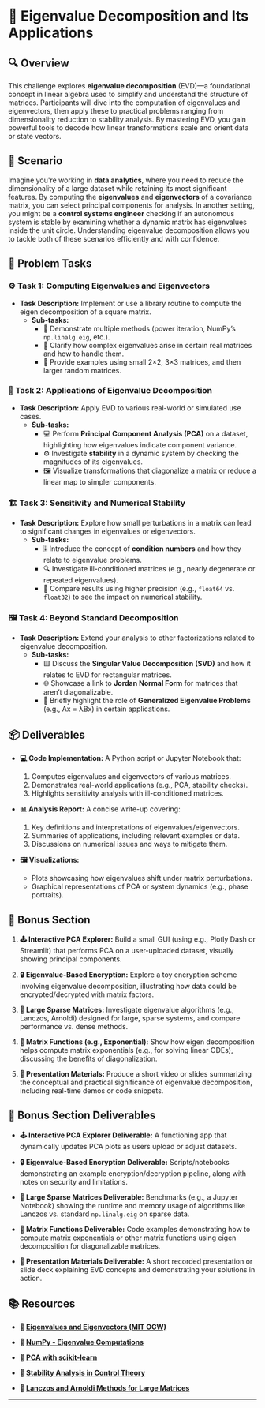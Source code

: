 # 🧮 Eigenvalue Decomposition and Its Applications

## 🔍 Overview
This challenge explores **eigenvalue decomposition** (EVD)—a foundational concept in linear algebra used to simplify and understand the structure of matrices. Participants will dive into the computation of eigenvalues and eigenvectors, then apply these to practical problems ranging from dimensionality reduction to stability analysis. By mastering EVD, you gain powerful tools to decode how linear transformations scale and orient data or state vectors.

## 🚀 Scenario
Imagine you're working in **data analytics**, where you need to reduce the dimensionality of a large dataset while retaining its most significant features. By computing the **eigenvalues** and **eigenvectors** of a covariance matrix, you can select principal components for analysis. In another setting, you might be a **control systems engineer** checking if an autonomous system is stable by examining whether a dynamic matrix has eigenvalues inside the unit circle. Understanding eigenvalue decomposition allows you to tackle both of these scenarios efficiently and with confidence.

## 📝 Problem Tasks

### ⚙️ Task 1: Computing Eigenvalues and Eigenvectors
- **Task Description:** Implement or use a library routine to compute the eigen decomposition of a square matrix.
  - **Sub-tasks:**
    - 🧮 Demonstrate multiple methods (power iteration, NumPy’s `np.linalg.eig`, etc.).
    - 📐 Clarify how complex eigenvalues arise in certain real matrices and how to handle them.
    - 🔧 Provide examples using small 2×2, 3×3 matrices, and then larger random matrices.

### 🔬 Task 2: Applications of Eigenvalue Decomposition
- **Task Description:** Apply EVD to various real-world or simulated use cases.
  - **Sub-tasks:**
    - 💻 Perform **Principal Component Analysis (PCA)** on a dataset, highlighting how eigenvalues indicate component variance.
    - ⚙️ Investigate **stability** in a dynamic system by checking the magnitudes of its eigenvalues.
    - 🖼️ Visualize transformations that diagonalize a matrix or reduce a linear map to simpler components.

### 🏗️ Task 3: Sensitivity and Numerical Stability
- **Task Description:** Explore how small perturbations in a matrix can lead to significant changes in eigenvalues or eigenvectors.
  - **Sub-tasks:**
    - 🎚️ Introduce the concept of **condition numbers** and how they relate to eigenvalue problems.
    - 🔍 Investigate ill-conditioned matrices (e.g., nearly degenerate or repeated eigenvalues).
    - 🧩 Compare results using higher precision (e.g., `float64` vs. `float32`) to see the impact on numerical stability.

### 🖼️ Task 4: Beyond Standard Decomposition
- **Task Description:** Extend your analysis to other factorizations related to eigenvalue decomposition.
  - **Sub-tasks:**
    - 🟨 Discuss the **Singular Value Decomposition (SVD)** and how it relates to EVD for rectangular matrices.
    - 🌐 Showcase a link to **Jordan Normal Form** for matrices that aren’t diagonalizable.
    - 🔧 Briefly highlight the role of **Generalized Eigenvalue Problems** (e.g., Ax = λBx) in certain applications.

## 📦 Deliverables
- **💻 Code Implementation:**
  A Python script or Jupyter Notebook that:
  1. Computes eigenvalues and eigenvectors of various matrices.  
  2. Demonstrates real-world applications (e.g., PCA, stability checks).  
  3. Highlights sensitivity analysis with ill-conditioned matrices.

- **📊 Analysis Report:**
  A concise write-up covering:
  1. Key definitions and interpretations of eigenvalues/eigenvectors.  
  2. Summaries of applications, including relevant examples or data.  
  3. Discussions on numerical issues and ways to mitigate them.

- **🖼️ Visualizations:**
  - Plots showcasing how eigenvalues shift under matrix perturbations.  
  - Graphical representations of PCA or system dynamics (e.g., phase portraits).

## 🎁 Bonus Section
1. **🕹️ Interactive PCA Explorer:**
   Build a small GUI (using e.g., Plotly Dash or Streamlit) that performs PCA on a user-uploaded dataset, visually showing principal components.

2. **🔒 Eigenvalue-Based Encryption:**
   Explore a toy encryption scheme involving eigenvalue decomposition, illustrating how data could be encrypted/decrypted with matrix factors.

3. **🚀 Large Sparse Matrices:**
   Investigate eigenvalue algorithms (e.g., Lanczos, Arnoldi) designed for large, sparse systems, and compare performance vs. dense methods.

4. **🔄 Matrix Functions (e.g., Exponential):**
   Show how eigen decomposition helps compute matrix exponentials (e.g., for solving linear ODEs), discussing the benefits of diagonalization.

5. **🎥 Presentation Materials:**
   Produce a short video or slides summarizing the conceptual and practical significance of eigenvalue decomposition, including real-time demos or code snippets.

## 🏅 Bonus Section Deliverables
- **🕹️ Interactive PCA Explorer Deliverable:**
  A functioning app that dynamically updates PCA plots as users upload or adjust datasets.

- **🔒 Eigenvalue-Based Encryption Deliverable:**
  Scripts/notebooks demonstrating an example encryption/decryption pipeline, along with notes on security and limitations.

- **🚀 Large Sparse Matrices Deliverable:**
  Benchmarks (e.g., a Jupyter Notebook) showing the runtime and memory usage of algorithms like Lanczos vs. standard `np.linalg.eig` on sparse data.

- **🔄 Matrix Functions Deliverable:**
  Code examples demonstrating how to compute matrix exponentials or other matrix functions using eigen decomposition for diagonalizable matrices.

- **🎥 Presentation Materials Deliverable:**
  A short recorded presentation or slide deck explaining EVD concepts and demonstrating your solutions in action.

## 📚 Resources

- **🔗 [Eigenvalues and Eigenvectors (MIT OCW)](https://ocw.mit.edu/courses/mathematics/18-06sc-linear-algebra-fall-2011/)**

- **🔗 [NumPy - Eigenvalue Computations](https://numpy.org/doc/stable/reference/generated/numpy.linalg.eig.html)**

- **🔗 [PCA with scikit-learn](https://scikit-learn.org/stable/modules/generated/sklearn.decomposition.PCA.html)**

- **🔗 [Stability Analysis in Control Theory](https://en.wikipedia.org/wiki/Stability_theory)**

- **🔗 [Lanczos and Arnoldi Methods for Large Matrices](https://en.wikipedia.org/wiki/Lanczos_algorithm)**

---
